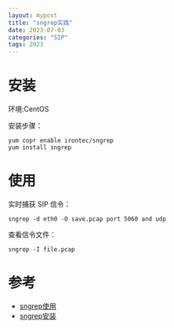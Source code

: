 ```yaml
---
layout: mypost
title: "sngrep实践"
date: 2023-07-03
categories: "SIP"
tags: 2023
---
```


# 安装

环境:CentOS

安装步骤：

```text
yum copr enable irontec/sngrep
yum install sngrep
```

# 使用

实时捕获 SIP 信令：

```shell
sngrep -d eth0 -O save.pcap port 5060 and udp
```

查看信令文件：

```shell
sngrep -I file.pcap
```

# 参考

- [sngrep使用](https://github.com/irontec/sngrep)
- [sngrep安装](https://github.com/irontec/sngrep)

